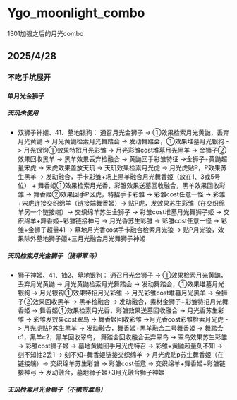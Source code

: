 # Ygo_moonlight_combo
1301加强之后的月光combo

## 2025/4/28 

### 不吃手坑展开

#### 单月光金狮子
##### 天玑未使用
-   双狮子神姬、41、墓地银狗： 
通召月光金狮子 -> ①效果检索月光黄鼬，丢弃月光黄鼬 -> 月光黄鼬检索月光舞踏会 -> 发动舞踏会，①效果堆墓月光银狗 -> 月光银钩①效果特招月光彩雏 -> 月光彩雏cost堆墓月光黑羊 -> 金狮子②效果回收黑羊 -> 黑羊效果丢弃检融合 -> 黄鼬回手彩雏特征 ->金狮子+黄鼬超量宋虎 -> 宋虎效果盖放天玑 -> 天玑效果检索月光虎 -> 月光虎贴P，P效果苏生黑羊 -> 发动融合，手卡彩雏+场上黑羊融合月光舞香姬（放在1、3或5号位） + 舞香姬①效果检索月光香，彩雏效果送墓回收融合，黑羊效果回收彩雏 -> 舞香姬②效果回手P区虎，特招手卡彩雏 -> 彩雏cost任意一怪 -> 彩雏+宋虎连接交织绵羊（链接端舞香姬）-> 贴P虎，发效果苏生彩雏（在交织绵羊另一个链接端）-> 交织绵羊苏生金狮子 -> 彩雏cost堆墓月光舞狮子姬 -> 交织绵羊+舞香姬+彩雏链接神弓 -> 月光香苏生彩雏 -> 彩雏cost任意一怪 -> 彩雏+金狮子超量41 -> 墓地月光香cost手卡融合检索月光狼 -> 贴P月光狼，效果除外墓地狮子姬+三月光融合月光舞狮子神姬

##### 天玑检索月光金狮子（携带翠鸟）
-   狮子神姬、41、抽2、墓地银狗： 
通召月光金狮子 -> ①效果检索月光黄鼬，丢弃月光黄鼬 -> 月光黄鼬检索月光舞踏会 -> 发动舞踏会，①效果堆墓月光银狗 -> 月光银钩①效果特招月光彩雏 -> 月光彩雏cost堆墓月光黑羊 -> 金狮子②效果回收黑羊 -> 黑羊检融合 -> 发动融合，素材金狮子+彩雏特招月光舞香姬 -> 舞香姬①效果检索月光香，彩雏效果送墓回收融合 -> 月光香苏生彩雏 -> 彩雏发效果cost翠鸟 -> 舞香姬回收彩雏 ->月光香cost彩雏检索月光虎 -> 月光虎贴P苏生黑羊 -> 发动融合，舞香姬+黑羊融合二号舞香姬 -> 舞踏会c1，黑羊c2，黑羊回收翠鸟， 舞踏会回收融合丢弃翠鸟 -> 翠鸟效果苏生彩雏 -> 彩雏cost狮子姬 -> 墓地黄鼬回手月光虎特召 -> 彩雏+黄鼬超量刻不知 -> 刻不知抽2丢1 -> 刻不知+舞香姬链接交织绵羊 -> 月光虎贴p苏生舞香姬（在链接端）-> 交织绵羊苏生彩雏 -> 彩雏cost任意 -> 交织绵羊+舞香姬+彩雏链接神弓 -> 发动融合，墓地狮子姬+3月光融合狮子神姬 

##### 天玑检索月光金狮子（不携带翠鸟）
